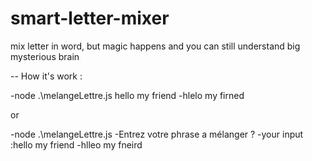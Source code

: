 # smart-letter-mixer
mix letter in word, but magic happens and you can still understand
big mysterious brain


-- How it's work :

-node .\melangeLettre.js hello my friend
-hlelo my firned

or

-node .\melangeLettre.js
-Entrez votre phrase a mélanger ? 
-your input :hello my friend
-hlleo my fneird
